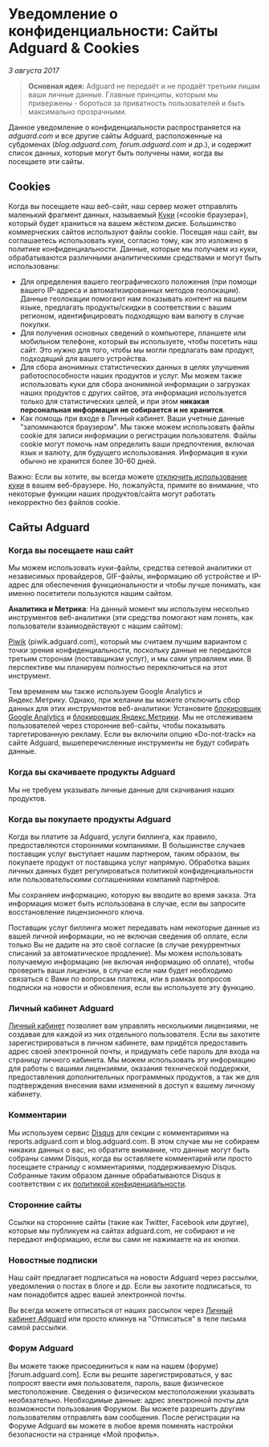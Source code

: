 # Уведомление о конфиденциальности: Сайты Adguard & Cookies
*3 августа 2017*
> **Основная идея:** Adguard не передаёт и не продаёт третьим лицам ваши личные данные. Главные принципы, которым мы привержены - бороться за приватность пользователей и быть максимально прозрачными.

Данное уведомление о конфиденциальности распространяется на *adguard.com* и все другие сайты Adguard, расположенные на субдоменах (*blog.adguard.com, forum.adguard.com* и др.), и содержит список данных, которые могут быть получены нами, когда вы посещаете эти сайты.

## Cookies
Когда вы посещаете наш веб-сайт, наш сервер может отправлять маленький фрагмент данных, называемый [Куки](https://en.wikipedia.org/wiki/HTTP_cookie) («cookie браузера»), который будет храниться на вашем жёстком диске. Большинство коммерческих сайтов используют файлы cookie. Посещая наш сайт, вы соглашаетесь использовать куки, согласно тому, как это изложено в политике конфиденциальности. 
Данные, которые мы получаем из куки, обрабатываются различными аналитическими средствами и могут быть использованы:
* Для определения вашего географического положения (при помощи вашего IP-адреса и автоматизированных методов геолокации). Данные геолокации помогают нам показывать контент на вашем языке, предлагать продукты/скидки в соответствии с вашим регионом, идентифицировать подходящую вам валюту в случае покупки.
* Для получения основных сведений о компьютере, планшете или мобильном телефоне, который вы используете, чтобы посетить наш сайт. Это нужно для того, чтобы мы могли предлагать вам продукт, подходящий для вашего устройства.
* Для сбора анонимных статистических данных в целях улучшения работоспособности наших продуктов и услуг. Мы можем также использовать куки для сбора анонимной информации о загрузках наших продуктов с других сайтов, эта информация используется только для статистических целей, и при этом **никакая персональная информация не собирается и не хранится**.
* Как помощь при входе в Личный кабинет. Ваши учетные данные "запоминаются браузером". Мы также можем использовать файлы cookie для записи информации о регистрации пользователя. Файлы cookie могут помочь нам определить ваши предпочтения, включая язык и валюту, для будущего использования. Информация в куки обычно не хранится более 30-60 дней.

Важно: Если вы хотите, вы всегда можете [отключить использование куки](http://www.wikihow.com/Disable-Cookies) в вашем веб-браузере. Но, пожалуйста, примите во внимание, что некоторые функции наших продуктов/сайта могут работать некорректно без файлов cookie.

## Сайты Adguard
### Когда вы посещаете наш сайт
Мы можем использовать куки-файлы, средства сетевой аналитики от независимых провайдеров, GIF-файлы, информацию об устройстве и IP-адрес для обеспечения функциональности и чтобы лучше понимать, как именно посетители пользуются нашим сайтом. 

**Аналитика и Метрика**: На данный момент мы используем несколько инструментов веб-аналитики (эти средства помогают нам понять, как пользователи взаимодействуют с нашим сайтом):

[Piwik](https://piwik.org/) (piwik.adguard.com), который мы считаем лучшим вариантом с точки зрения конфиденциальности, поскольку данные не передаются третьим сторонам (поставщикам услуг), и мы сами управляем ими. В перспективе мы планируем полностью переключиться на этот инструмент.

Тем временем мы также используем Google Analytics и Яндекс.Метрику. Однако, при желании вы можете отключить сбор данных для этих инструментов веб-аналитики: 
Установите [блокировщик Google Analytics](https://tools.google.com/dlpage/gaoptout) и [блокировщик Яндекс.Метрики](https://yandex.ru/support/metrika/general/opt-out.xml).
Мы не отслеживаем пользователей через сторонние веб-сайты, чтобы показывать таргетированную рекламу. Если вы включили опцию «Do-not-track» на сайте Adguard, вышеперечисленные инструменты не будут собирать данные.

### Когда вы скачиваете продукты Adguard
Мы не требуем указывать личные данные для скачивания наших продуктов.
 
### Когда вы покупаете продукты Adguard
Когда вы платите за Adguard, услуги биллинга, как правило, предоставляются сторонними компаниями. В большинстве случаев поставщик услуг выступает нашим партнером, таким образом, вы покупаете продукт от поставщика услуг напрямую. Обработка ваших личных данных будет регулироваться политикой конфиденциальности или пользовательскими соглашениями компаний партнёров.

Мы сохраняем информацию, которую вы вводите во время заказа. Эта информация может быть использована в случае, если вы запросите восстановление лицензионного ключа.

Поставщик услуг биллинга может передавать нам некоторые данные из вашей личной информации, но не включая сведения об оплате, если только Вы не дадите на это своё согласие (в случае рекуррентных списаний за автоматическое продление). Мы можем использовать получаемую информацию (не включая информацию об оплате), чтобы проверить ваши лицензии, в случае если нам будет необходимо связаться с Вами по вопросам платежа, или в рамках вопросов подписки на новости и обновления, если вы используете эту функцию.

### Личный кабинет Adguard
[Личный кабинет](https://adguard.com/ru/login.html) позволяет вам управлять несколькими лицензиями, не создавая для каждой из них отдельного пользователя. Если вы захотите зарегистрироваться в личном кабинете, вам придётся предоставить адрес своей электронной почты, и придумать себе пароль для входа на страницу личного кабинета. Мы можем использовать эту информацию для работы с вашими лицензиями, оказания технической поддержки, предоставления дополнительных программных продуктов, а так же для подтверждения внесения вами изменений в доступ к вашему личному кабинету.

### Комментарии
Мы используем сервис [Disqus](https://disqus.com/) для секции с комментариями на reports.adguard.com и blog.adguard.com. В этом случае мы не собираем никаких данных о вас, но обратите внимание, что данные могут быть собраны самим Disqus, когда вы оставляете комментарий или просто посещаете страницу с комментариями, поддерживаемую Disqus. Собранные таким образом данные обрабатываются Disqus в соответствии с их [политикой конфиденциальности](https://help.disqus.com/customer/portal/articles/466259-privacy-policy). 

### Сторонние сайты
Ссылки на сторонние сайты (такие как Twitter, Facebook или другие), которые мы публикуем на сайтах adguard.com, не собирают и не передают информацию, если вы сами не нажимаете на их кнопки.

### Новостные подписки
Наш сайт предлагает подписаться на новости Adguard через рассылки, уведомления о постах в блоге и др. Если вы захотите подписаться, то нам понадобится адрес вашей электронной почты. 

Вы всегда можете отписаться от наших рассылок через [Личный кабинет Adguard](https://adguard.com/ru/login.html) или просто кликнув на "Отписаться" в теле письма самой рассылки.  
 
### Форум Adguard
Вы можете также присоединиться к нам на нашем (форуме)[forum.adguard.com]. Если вы решите зарегистрироваться, у вас попросят ввести имя пользователя, пароль, ваше физическое местоположение. Сведения о физическом местоположении указывать необязательно. Необходимые данные: адрес электронной почты для возможности пользования Форумом. Вы можете разрешить другим пользователям отправлять вам сообщения. После регистрации на Форуме Adguard вы можете в любое время поменять настройки безопасности на странице «Мой профиль».





